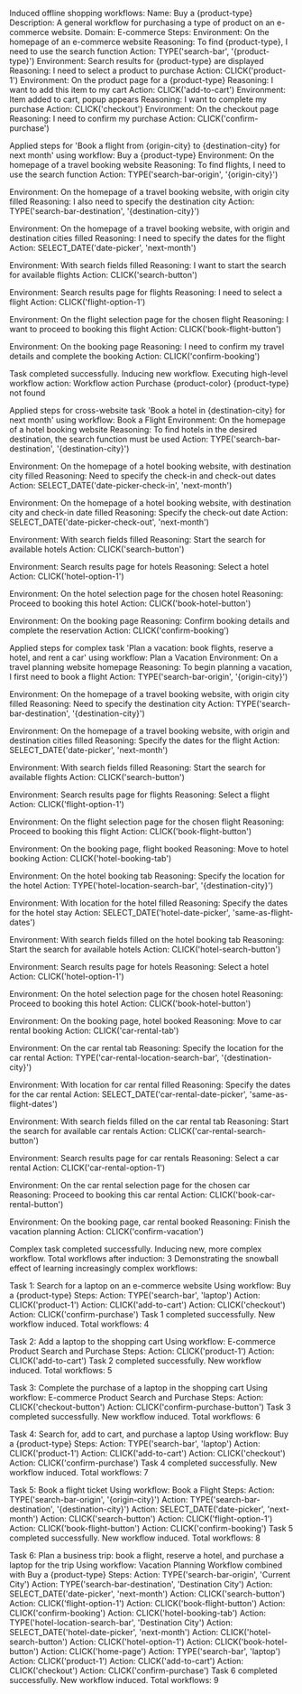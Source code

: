 Induced offline shopping workflows:
Name: Buy a {product-type}
Description: A general workflow for purchasing a type of product on an e-commerce website.
Domain: E-commerce
Steps:
  Environment: On the homepage of an e-commerce website
  Reasoning: To find {product-type}, I need to use the search function
  Action: TYPE('search-bar', '{product-type}')
  Environment: Search results for {product-type} are displayed
  Reasoning: I need to select a product to purchase
  Action: CLICK('product-1')
  Environment: On the product page for a {product-type}
  Reasoning: I want to add this item to my cart
  Action: CLICK('add-to-cart')
  Environment: Item added to cart, popup appears
  Reasoning: I want to complete my purchase
  Action: CLICK('checkout')
  Environment: On the checkout page
  Reasoning: I need to confirm my purchase
  Action: CLICK('confirm-purchase')

Applied steps for 'Book a flight from {origin-city} to {destination-city} for next month' using workflow: Buy a {product-type}
Environment: On the homepage of a travel booking website
Reasoning: To find flights, I need to use the search function
Action: TYPE('search-bar-origin', '{origin-city}')

Environment: On the homepage of a travel booking website, with origin city filled
Reasoning: I also need to specify the destination city
Action: TYPE('search-bar-destination', '{destination-city}')

Environment: On the homepage of a travel booking website, with origin and destination cities filled
Reasoning: I need to specify the dates for the flight
Action: SELECT_DATE('date-picker', 'next-month')

Environment: With search fields filled
Reasoning: I want to start the search for available flights
Action: CLICK('search-button')

Environment: Search results page for flights
Reasoning: I need to select a flight
Action: CLICK('flight-option-1')

Environment: On the flight selection page for the chosen flight
Reasoning: I want to proceed to booking this flight
Action: CLICK('book-flight-button')

Environment: On the booking page
Reasoning: I need to confirm my travel details and complete the booking
Action: CLICK('confirm-booking')

Task completed successfully. Inducing new workflow.
Executing high-level workflow action:
Workflow action Purchase {product-color} {product-type} not found

Applied steps for cross-website task 'Book a hotel in {destination-city} for next month' using workflow: Book a Flight
Environment: On the homepage of a hotel booking website
Reasoning: To find hotels in the desired destination, the search function must be used
Action: TYPE('search-bar-destination', '{destination-city}')

Environment: On the homepage of a hotel booking website, with destination city filled
Reasoning: Need to specify the check-in and check-out dates
Action: SELECT_DATE('date-picker-check-in', 'next-month')

Environment: On the homepage of a hotel booking website, with destination city and check-in date filled
Reasoning: Specify the check-out date
Action: SELECT_DATE('date-picker-check-out', 'next-month')

Environment: With search fields filled
Reasoning: Start the search for available hotels
Action: CLICK('search-button')

Environment: Search results page for hotels
Reasoning: Select a hotel
Action: CLICK('hotel-option-1')

Environment: On the hotel selection page for the chosen hotel
Reasoning: Proceed to booking this hotel
Action: CLICK('book-hotel-button')

Environment: On the booking page
Reasoning: Confirm booking details and complete the reservation
Action: CLICK('confirm-booking')


Applied steps for complex task 'Plan a vacation: book flights, reserve a hotel, and rent a car' using workflow: Plan a Vacation
Environment: On a travel planning website homepage
Reasoning: To begin planning a vacation, I first need to book a flight
Action: TYPE('search-bar-origin', '{origin-city}')

Environment: On the homepage of a travel booking website, with origin city filled
Reasoning: Need to specify the destination city
Action: TYPE('search-bar-destination', '{destination-city}')

Environment: On the homepage of a travel booking website, with origin and destination cities filled
Reasoning: Specify the dates for the flight
Action: SELECT_DATE('date-picker', 'next-month')

Environment: With search fields filled
Reasoning: Start the search for available flights
Action: CLICK('search-button')

Environment: Search results page for flights
Reasoning: Select a flight
Action: CLICK('flight-option-1')

Environment: On the flight selection page for the chosen flight
Reasoning: Proceed to booking this flight
Action: CLICK('book-flight-button')

Environment: On the booking page, flight booked
Reasoning: Move to hotel booking
Action: CLICK('hotel-booking-tab')

Environment: On the hotel booking tab
Reasoning: Specify the location for the hotel
Action: TYPE('hotel-location-search-bar', '{destination-city}')

Environment: With location for the hotel filled
Reasoning: Specify the dates for the hotel stay
Action: SELECT_DATE('hotel-date-picker', 'same-as-flight-dates')

Environment: With search fields filled on the hotel booking tab
Reasoning: Start the search for available hotels
Action: CLICK('hotel-search-button')

Environment: Search results page for hotels
Reasoning: Select a hotel
Action: CLICK('hotel-option-1')

Environment: On the hotel selection page for the chosen hotel
Reasoning: Proceed to booking this hotel
Action: CLICK('book-hotel-button')

Environment: On the booking page, hotel booked
Reasoning: Move to car rental booking
Action: CLICK('car-rental-tab')

Environment: On the car rental tab
Reasoning: Specify the location for the car rental
Action: TYPE('car-rental-location-search-bar', '{destination-city}')

Environment: With location for car rental filled
Reasoning: Specify the dates for the car rental
Action: SELECT_DATE('car-rental-date-picker', 'same-as-flight-dates')

Environment: With search fields filled on the car rental tab
Reasoning: Start the search for available car rentals
Action: CLICK('car-rental-search-button')

Environment: Search results page for car rentals
Reasoning: Select a car rental
Action: CLICK('car-rental-option-1')

Environment: On the car rental selection page for the chosen car
Reasoning: Proceed to booking this car rental
Action: CLICK('book-car-rental-button')

Environment: On the booking page, car rental booked
Reasoning: Finish the vacation planning
Action: CLICK('confirm-vacation')

Complex task completed successfully. Inducing new, more complex workflow.
Total workflows after induction: 3
Demonstrating the snowball effect of learning increasingly complex workflows:

Task 1: Search for a laptop on an e-commerce website
Using workflow: Buy a {product-type}
Steps:
  Action: TYPE('search-bar', 'laptop')
  Action: CLICK('product-1')
  Action: CLICK('add-to-cart')
  Action: CLICK('checkout')
  Action: CLICK('confirm-purchase')
Task 1 completed successfully. New workflow induced.
Total workflows: 4

Task 2: Add a laptop to the shopping cart
Using workflow: E-commerce Product Search and Purchase
Steps:
  Action: CLICK('product-1')
  Action: CLICK('add-to-cart')
Task 2 completed successfully. New workflow induced.
Total workflows: 5

Task 3: Complete the purchase of a laptop in the shopping cart
Using workflow: E-commerce Product Search and Purchase
Steps:
  Action: CLICK('checkout-button')
  Action: CLICK('confirm-purchase-button')
Task 3 completed successfully. New workflow induced.
Total workflows: 6

Task 4: Search for, add to cart, and purchase a laptop
Using workflow: Buy a {product-type}
Steps:
  Action: TYPE('search-bar', 'laptop')
  Action: CLICK('product-1')
  Action: CLICK('add-to-cart')
  Action: CLICK('checkout')
  Action: CLICK('confirm-purchase')
Task 4 completed successfully. New workflow induced.
Total workflows: 7

Task 5: Book a flight ticket
Using workflow: Book a Flight
Steps:
  Action: TYPE('search-bar-origin', '{origin-city}')
  Action: TYPE('search-bar-destination', '{destination-city}')
  Action: SELECT_DATE('date-picker', 'next-month')
  Action: CLICK('search-button')
  Action: CLICK('flight-option-1')
  Action: CLICK('book-flight-button')
  Action: CLICK('confirm-booking')
Task 5 completed successfully. New workflow induced.
Total workflows: 8

Task 6: Plan a business trip: book a flight, reserve a hotel, and purchase a laptop for the trip
Using workflow: Vacation Planning Workflow combined with Buy a {product-type}
Steps:
  Action: TYPE('search-bar-origin', 'Current City')
  Action: TYPE('search-bar-destination', 'Destination City')
  Action: SELECT_DATE('date-picker', 'next-month')
  Action: CLICK('search-button')
  Action: CLICK('flight-option-1')
  Action: CLICK('book-flight-button')
  Action: CLICK('confirm-booking')
  Action: CLICK('hotel-booking-tab')
  Action: TYPE('hotel-location-search-bar', 'Destination City')
  Action: SELECT_DATE('hotel-date-picker', 'next-month')
  Action: CLICK('hotel-search-button')
  Action: CLICK('hotel-option-1')
  Action: CLICK('book-hotel-button')
  Action: CLICK('home-page')
  Action: TYPE('search-bar', 'laptop')
  Action: CLICK('product-1')
  Action: CLICK('add-to-cart')
  Action: CLICK('checkout')
  Action: CLICK('confirm-purchase')
Task 6 completed successfully. New workflow induced.
Total workflows: 9

